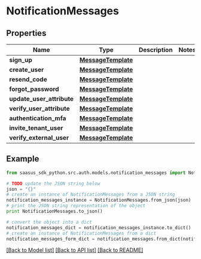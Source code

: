 # NotificationMessages


## Properties

Name | Type | Description | Notes
------------ | ------------- | ------------- | -------------
**sign_up** | [**MessageTemplate**](MessageTemplate.md) |  | 
**create_user** | [**MessageTemplate**](MessageTemplate.md) |  | 
**resend_code** | [**MessageTemplate**](MessageTemplate.md) |  | 
**forgot_password** | [**MessageTemplate**](MessageTemplate.md) |  | 
**update_user_attribute** | [**MessageTemplate**](MessageTemplate.md) |  | 
**verify_user_attribute** | [**MessageTemplate**](MessageTemplate.md) |  | 
**authentication_mfa** | [**MessageTemplate**](MessageTemplate.md) |  | 
**invite_tenant_user** | [**MessageTemplate**](MessageTemplate.md) |  | 
**verify_external_user** | [**MessageTemplate**](MessageTemplate.md) |  | 

## Example

```python
from saasus_sdk_python.src.auth.models.notification_messages import NotificationMessages

# TODO update the JSON string below
json = "{}"
# create an instance of NotificationMessages from a JSON string
notification_messages_instance = NotificationMessages.from_json(json)
# print the JSON string representation of the object
print NotificationMessages.to_json()

# convert the object into a dict
notification_messages_dict = notification_messages_instance.to_dict()
# create an instance of NotificationMessages from a dict
notification_messages_form_dict = notification_messages.from_dict(notification_messages_dict)
```
[[Back to Model list]](../README.md#documentation-for-models) [[Back to API list]](../README.md#documentation-for-api-endpoints) [[Back to README]](../README.md)


